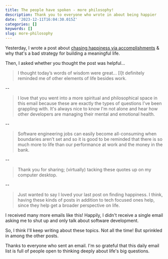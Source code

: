 ```yaml
---
title: The people have spoken - more philosophy!
description: Thank you to everyone who wrote in about being happier
date: '2023-12-11T16:04:30.015Z'
categories: []
keywords: []
slug: more-philosophy
---
```


Yesterday, I wrote a post about [chasing happiness via accomplishments](https://daily.developerpurpose.com/happy/) & why that's a bad strategy for building a meaningful life.

Then, I asked whether you thought the post was helpful...

> I thought today’s words of wisdom were great... [I]t definitely reminded me of other elements of life besides work.

--

> I love that you went into a more spiritual and philosophical space in this email because these are exactly the types of questions I've been grappling with. It's always nice to know I'm not alone and hear how other developers are managing their mental and emotional health.

--

> Software engineering jobs can easily become all-consuming when boundaries aren’t set and so it is good to be reminded that there is so much more to life than our performance at work and the money in the bank.

--

> Thank you for sharing; (virtually) tacking these quotes up on my computer desktop.

--

> Just wanted to say I loved your last post on finding happiness. I think, having these kinds of posts in addition to tech focused ones help, since they help get a broader perspective on life.

I received many more emails like this! Happily, I didn't receive a single email asking me to shut up and only talk about software development.

So, I think I'll keep writing about these topics. Not all the time! But sprinkled in among the other posts.

Thanks to everyone who sent an email. I'm so grateful that this daily email list is full of people open to thinking deeply about life's big questions.
